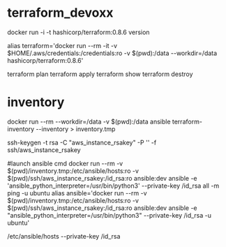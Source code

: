 # terraform_devoxx

docker run -i -t hashicorp/terraform:0.8.6 version

alias terraform='docker run --rm -it -v $HOME/.aws/credentials:/credentials:ro -v $(pwd):/data --workdir=/data hashicorp/terraform:0.8.6'

terraform plan
terraform apply
terraform show
terraform destroy

# inventory
docker run --rm --workdir=/data -v $(pwd):/data ansible terraform-inventory --inventory > inventory.tmp


ssh-keygen -t rsa -C "aws_instance_rsakey" -P '' -f ssh/aws_instance_rsakey

#launch ansible cmd
docker run --rm -v $(pwd)/inventory.tmp:/etc/ansible/hosts:ro -v $(pwd)/ssh/aws_instance_rsakey:/id_rsa:ro ansible:dev ansible -e 'ansible_python_interpreter=/usr/bin/python3' --private-key /id_rsa all -m ping -u ubuntu
alias ansible='docker run --rm -v $(pwd)/inventory.tmp:/etc/ansible/hosts:ro -v $(pwd)/ssh/aws_instance_rsakey:/id_rsa:ro ansible:dev ansible -e "ansible_python_interpreter=/usr/bin/python3" --private-key /id_rsa -u ubuntu'

/etc/ansible/hosts
--private-key /id_rsa